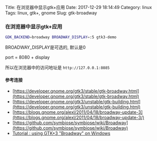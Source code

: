 Title: 在浏览器中显示gtk+应用
Date: 2017-12-29 18:14:49
Category: linux
Tags: linux, gtk+, gnome
Slug: gtk-broadway

### 在浏览器中显示gtk+应用
```bash
GDK_BACKEND=broadway BROADWAY_DISPLAY=:5 gtk3-demo
```
BROADWAY_DISPLAY是可选的, 默认是0

port = 8080 + display

所以在浏览器中的访问地址是 `http://127.0.0.1:8085`

#### 参考连接
* [https://developer.gnome.org/gtk3/stable/gtk-broadway.html](https://developer.gnome.org/gtk3/stable/gtk-broadway.html)
* [https://developer.gnome.org/gtk3/unstable/gtk-building.html](https://developer.gnome.org/gtk3/unstable/gtk-building.html)
* [https://blogs.gnome.org/alexl/2011/04/18/broadway-update-3](https://blogs.gnome.org/alexl/2011/04/18/broadway-update-3/)
* [https://github.com/symbiose/symbiose/wiki/Broadway](https://github.com/symbiose/symbiose/wiki/Broadway)
* [Tutorial : using GTK+3 "Broadway" on Windows](http://www.tarnyko.net/en/?q=node/8)
